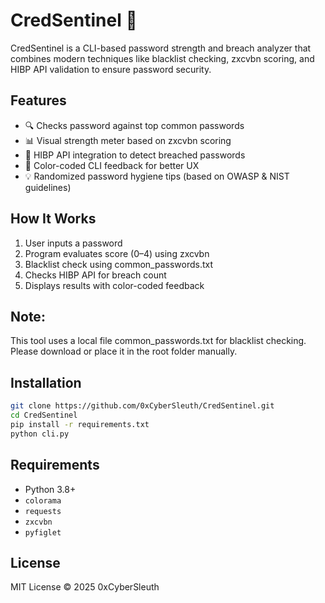 # CredSentinel 🔐

CredSentinel is a CLI-based password strength and breach analyzer that combines modern techniques like blacklist checking, zxcvbn scoring, and HIBP API validation to ensure password security.

## Features
- 🔍 Checks password against top common passwords
- 📊 Visual strength meter based on zxcvbn scoring
- 🚨 HIBP API integration to detect breached passwords
- 🎨 Color-coded CLI feedback for better UX
- 💡 Randomized password hygiene tips (based on OWASP & NIST guidelines)

## How It Works
1. User inputs a password
2. Program evaluates score (0–4) using zxcvbn
3. Blacklist check using common_passwords.txt
4. Checks HIBP API for breach count
5. Displays results with color-coded feedback

## Note:
This tool uses a local file common_passwords.txt for blacklist checking. Please download or place it in the root folder manually.

## Installation

```bash
git clone https://github.com/0xCyberSleuth/CredSentinel.git
cd CredSentinel
pip install -r requirements.txt
python cli.py
```

## Requirements
- Python 3.8+
- `colorama`
- `requests`
- `zxcvbn`
- `pyfiglet`

## License
MIT License © 2025 0xCyberSleuth